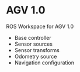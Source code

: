 # AGV 1.0
ROS Workspace for AGV 1.0
- Base controller 
- Sensor sources
- Sensor transforms
- Odometry source
- Navigation configuration
